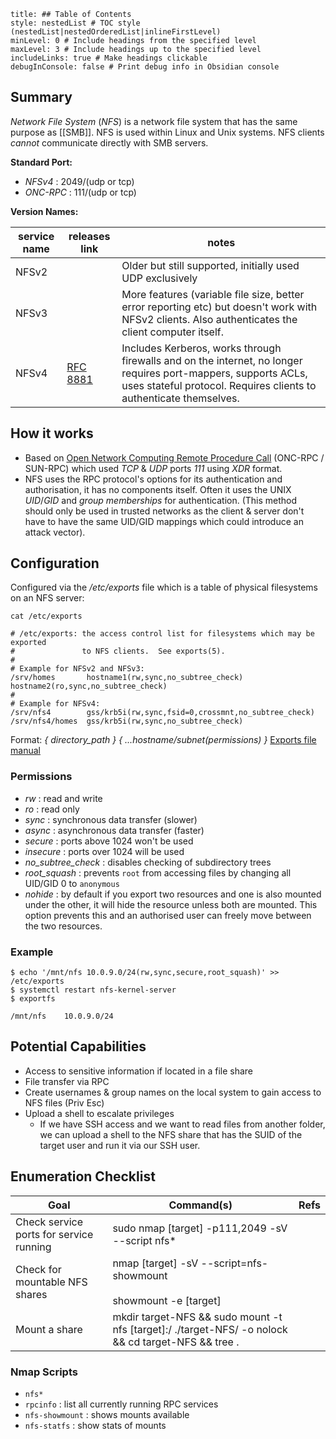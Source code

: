 ```table-of-contents
title: ## Table of Contents
style: nestedList # TOC style (nestedList|nestedOrderedList|inlineFirstLevel)
minLevel: 0 # Include headings from the specified level
maxLevel: 3 # Include headings up to the specified level
includeLinks: true # Make headings clickable
debugInConsole: false # Print debug info in Obsidian console
```

## Summary
*Network File System* (*NFS*) is a network file system that has the same purpose as [[SMB]]. NFS is used within Linux and Unix systems. NFS clients *cannot* communicate directly with SMB servers.

**Standard Port:** 
- *NFSv4* : 2049/(udp or tcp)
- *ONC-RPC* : 111/(udp or tcp)

**Version Names:** 

| service name | releases link                                             | notes                                                                                                                                                                                |
| ------------ | --------------------------------------------------------- | ------------------------------------------------------------------------------------------------------------------------------------------------------------------------------------ |
| NFSv2        |                                                           | Older but still supported, initially used UDP exclusively                                                                                                                            |
| NFSv3        |                                                           | More features (variable file size, better error reporting etc) but doesn't work with NFSv2 clients. Also authenticates the client computer itself.                                   |
| NFSv4        | [RFC 8881](https://datatracker.ietf.org/doc/html/rfc8881) | Includes Kerberos, works through firewalls and on the internet, no longer requires port-mappers, supports ACLs, uses stateful protocol. Requires clients to authenticate themselves. |
## How it works
- Based on [Open Network Computing Remote Procedure Call](https://en.wikipedia.org/wiki/Sun_RPC) (ONC-RPC / SUN-RPC) which used *TCP* & *UDP* ports *111* using *XDR* format.
- NFS uses the RPC protocol's options for its authentication and authorisation, it has no components itself. Often it uses the UNIX *UID*/*GID* and *group memberships* for authentication. (This method should only be used in trusted networks as the client & server don't have to have the same UID/GID mappings which could introduce an attack vector).

## Configuration
Configured via the */etc/exports* file which is a table of physical filesystems on an NFS server:
```shell
cat /etc/exports 

# /etc/exports: the access control list for filesystems which may be exported
#               to NFS clients.  See exports(5).
#
# Example for NFSv2 and NFSv3:
/srv/homes       hostname1(rw,sync,no_subtree_check) hostname2(ro,sync,no_subtree_check)
#
# Example for NFSv4:
/srv/nfs4        gss/krb5i(rw,sync,fsid=0,crossmnt,no_subtree_check)
/srv/nfs4/homes  gss/krb5i(rw,sync,no_subtree_check)
```

Format: *{ directory_path } { ...hostname/subnet(permissions) }*
[Exports file manual](https://linux.die.net/man/5/exports)
### Permissions
- *rw* : read and write
- *ro* : read only
- *sync* : synchronous data transfer (slower)
- *async* : asynchronous data transfer (faster)
- *secure* : ports above 1024 won't be used
- *insecure* : ports over 1024 will be used
- *no_subtree_check* : disables checking of subdirectory trees
- *root_squash* : prevents `root` from accessing files by changing all UID/GID 0 to `anonymous`
- *nohide* : by default if you export two resources and one is also mounted under the other, it will hide the resource unless both are mounted. This option prevents this and an authorised user can freely move between the two resources.
### Example
```shell
$ echo '/mnt/nfs 10.0.9.0/24(rw,sync,secure,root_squash)' >> /etc/exports
$ systemctl restart nfs-kernel-server
$ exportfs

/mnt/nfs    10.0.9.0/24
```

## Potential Capabilities
- Access to sensitive information if located in a file share
- File transfer via RPC
- Create usernames & group names on the local system to gain access to NFS files (Priv Esc)
- Upload a shell to escalate privileges
	- If we have SSH access and we want to read files from another folder, we can upload a shell to the NFS share that has the SUID of the target user and run it via our SSH user.

## Enumeration Checklist

| Goal                                    | Command(s)                                                                                          | Refs |
| --------------------------------------- | --------------------------------------------------------------------------------------------------- | ---- |
| Check service ports for service running | sudo nmap [target] -p111,2049 -sV --script nfs*                                                     |      |
| Check for mountable NFS shares          | nmap [target] -sV --script=nfs-showmount<br><br>showmount -e [target]                               |      |
| Mount a share                           | mkdir target-NFS && sudo mount -t nfs [target]:/ ./target-NFS/ -o nolock && cd target-NFS && tree . |      |
### Nmap Scripts
- `nfs*`
- `rpcinfo` : list all currently running RPC services
- `nfs-showmount` : shows mounts available
- `nfs-statfs` : show stats of mounts